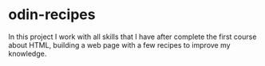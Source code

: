 # odin-recipes
In this project I work with all skills that I have after complete the first course about HTML, building a web page with a few recipes to improve my knowledge.